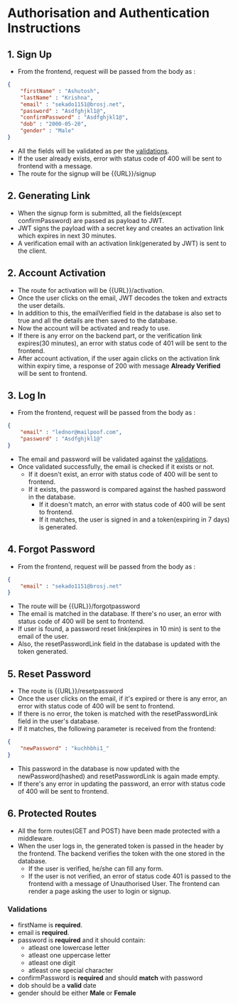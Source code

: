# Authorisation and Authentication Instructions

## 1. Sign Up

* From the frontend, request will be passed from the body as : 
```json
{
    "firstName" : "Ashutosh",
    "lastName" : "Krishna",
    "email" : "sekado1151@brosj.net",
    "password" : "Asdfghjkl1@",
    "confirmPassword" : "Asdfghjkl1@",
    "dob" : "2000-05-20",
    "gender" : "Male"
}
```

* All the fields will be validated as per the [validations](#validations).
* If the user already exists, error with status code of 400 will be sent to frontend with a message.
* The route for the signup will be {{URL}}/signup


## 2. Generating Link

* When the signup form is submitted, all the fields(except confirmPassword) are passed as payload to JWT.
* JWT signs the payload with a secret key and creates an activation link which expires in next 30 minutes.
* A verification email with an activation link(generated by JWT) is sent to the client.

## 2. Account Activation

* The route for activation will be {{URL}}/activation.
* Once the user clicks on the email, JWT decodes the token and extracts the user details. 
* In addition to this, the emailVerified field in the database is also set to true and all the details are then saved to the database.
* Now the account will be activated and ready to use.
* If there is any error on the backend part, or the verification link expires(30 minutes), an error with status code of 401 will be sent to the frontend.
* After account activation, if the user again clicks on the activation link within expiry time, a response of 200 with message **Already Verified** will be sent to frontend.

## 3. Log In

* From the frontend, request will be passed from the body as :

```json
{
    "email" : "lednor@mailpoof.com",
    "password" : "Asdfghjkl1@"
}
```
* The email and password will be validated against the [validations](#validations).
* Once validated successfully, the email is checked if it exists or not.
    * If it doesn't exist, an error with status code of 400 will be sent to frontend.
    * If it exists, the password is compared against the hashed password in the database.
        * If it doesn't match, an error with status code of 400 will be sent to frontend.
        * If it matches, the user is signed in and a token(expiring in 7 days) is generated.

## 4. Forgot Password

* From the frontend, request will be passed from the body as :

```json
{
    "email" : "sekado1151@brosj.net"
}
```
* The route will be {{URL}}/forgotpassword
* The email is matched in the database. If there's no user, an error with status code of 400 will be sent to frontend.
* If user is found, a password reset link(expires in 10 min) is sent to the email of the user. 
* Also, the resetPasswordLink field in the database is updated with the token generated.

## 5. Reset Password

* The route is {{URL}}/resetpassword
* Once the user clicks on the email, if it's expired or there is any error, an error with status code of 400 will be sent to frontend.
* If there is no error, the token is matched with the resetPasswordLink field in the user's database.
* If it matches, the following parameter is received from the frontend:
```json
{
    "newPassword" : "kuchhbhi1_"
}
```
* This password in the database is now updated with the newPassword(hashed) and resetPasswordLink is again made empty.
* If there's any error in updating the password, an error with status code of 400 will be sent to frontend.

## 6. Protected Routes

* All the form routes(GET and POST) have been made protected with a middleware.
* When the user logs in, the generated token is passed in the header by the frontend. The backend verifies the token with the one stored in the database.
    * If the user is verified, he/she can fill any form.
    * If the user is not verified, an error of status code 401 is passed to the frontend with a message of Unauthorised User. The frontend can render a page asking the user to login or signup.


### Validations

* firstName is **required**.
* email is **required**.
* password is **required** and it should contain:
    * atleast one lowercase letter
    * atleast one uppercase letter
    * atleast one digit
    * atleast one special character
* confirmPassword is **required** and should **match** with password
* dob should be a **valid** date
* gender should be either **Male** or **Female**
